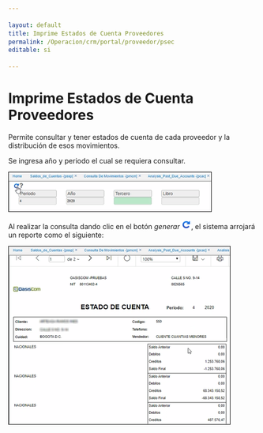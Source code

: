 ```yaml
---

layout: default
title: Imprime Estados de Cuenta Proveedores
permalink: /Operacion/crm/portal/proveedor/psec
editable: si

---
```


# Imprime Estados de Cuenta Proveedores

Permite consultar y tener estados de cuenta de cada proveedor y la distribución de esos movimientos. 

Se ingresa año y periodo el cual se requiera consultar. 

![](psec.png)

Al realizar la consulta dando clic en el botón *generar* ![](consulta.png), el sistema arrojará un reporte como el siguiente:

![](psec1.png)

